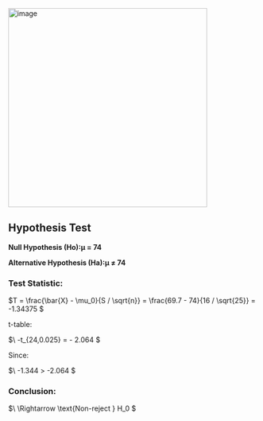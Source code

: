 <img width="400" alt="image" src="https://github.com/user-attachments/assets/fb3678a8-910f-4629-af5d-5d28919c6dc1" />  

## Hypothesis Test

**Null Hypothesis (Ho):μ = 74**     

**Alternative Hypothesis (Ha):μ ≠ 74**  


### Test Statistic:

$T = \frac{\bar{X} - \mu_0}{S / \sqrt{n}} = \frac{69.7 - 74}{16 / \sqrt{25}} = -1.34375 \$


t-table:

$\ -t_{24,0.025} = \- 2.064 \$

Since:

$\ -1.344 > -2.064 \$

### Conclusion:

$\ \Rightarrow \text{Non-reject } H_0 \$
